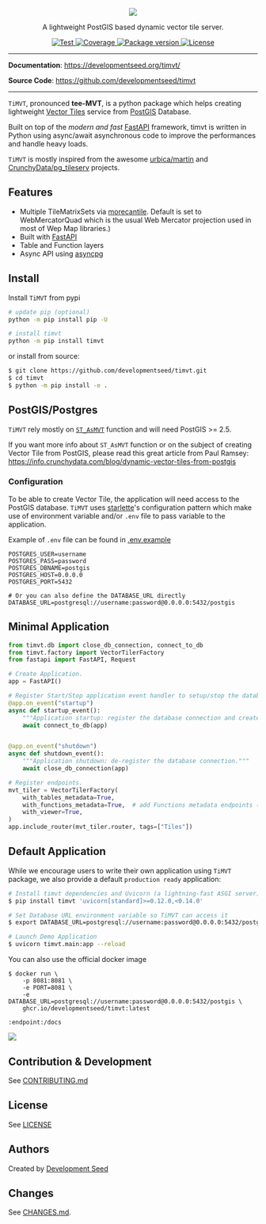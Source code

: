 <p align="center">
  <img src="https://user-images.githubusercontent.com/10407788/106793743-d5b27e80-6625-11eb-924a-77c54abff993.jpg"/>
  <p align="center">A lightweight PostGIS based dynamic vector tile server.</p>
</p>

<p align="center">
  <a href="https://github.com/developmentseed/timvt/actions?query=workflow%3ACI" target="_blank">
      <img src="https://github.com/developmentseed/timvt/workflows/CI/badge.svg" alt="Test">
  </a>
  <a href="https://codecov.io/gh/developmentseed/timvt" target="_blank">
      <img src="https://codecov.io/gh/developmentseed/timvt/branch/master/graph/badge.svg" alt="Coverage">
  </a>
  <a href="https://pypi.org/project/timvt" target="_blank">
      <img src="https://img.shields.io/pypi/v/timvt?color=%2334D058&label=pypi%20package" alt="Package version">
  </a>
  <a href="https://github.com/developmentseed/timvt/blob/master/LICENSE" target="_blank">
      <img src="https://img.shields.io/github/license/developmentseed/timvt.svg" alt="License">

  </a>
</p>

---

**Documentation**: <a href="https://developmentseed.org/timvt/" target="_blank">https://developmentseed.org/timvt/</a>

**Source Code**: <a href="https://github.com/developmentseed/timvt" target="_blank">https://github.com/developmentseed/timvt</a>

---

`TiMVT`, pronounced **tee-MVT**, is a python package which helps creating lightweight [Vector Tiles](https://github.com/mapbox/vector-tile-spec) service from [PostGIS](https://github.com/postgis/postgis) Database.

Built on top of the *modern and fast* [FastAPI](https://fastapi.tiangolo.com) framework, timvt is written in Python using async/await asynchronous code to improve the performances and handle heavy loads.

`TiMVT` is mostly inspired from the awesome [urbica/martin](https://github.com/urbica/martin) and [CrunchyData/pg_tileserv](https://github.com/CrunchyData/pg_tileserv) projects.

## Features

- Multiple TileMatrixSets via [morecantile](https://github.com/developmentseed/morecantile). Default is set to WebMercatorQuad which is the usual Web Mercator projection used in most of Wep Map libraries.)
- Built with [FastAPI](https://fastapi.tiangolo.com)
- Table and Function layers
- Async API using [asyncpg](https://github.com/MagicStack/asyncpg)


## Install

Install `TiMVT` from pypi
```bash
# update pip (optional)
python -m pip install pip -U

# install timvt
python -m pip install timvt
```

or install from source:

```bash
$ git clone https://github.com/developmentseed/timvt.git
$ cd timvt
$ python -m pip install -e .
```

## PostGIS/Postgres

`TiMVT` rely mostly on [`ST_AsMVT`](https://postgis.net/docs/ST_AsMVT.html) function and will need PostGIS >= 2.5.

If you want more info about `ST_AsMVT` function or on the subject of creating Vector Tile from PostGIS, please read this great article from Paul Ramsey: https://info.crunchydata.com/blog/dynamic-vector-tiles-from-postgis

### Configuration

To be able to create Vector Tile, the application will need access to the PostGIS database. `TiMVT` uses [starlette](https://www.starlette.io/config/)'s configuration pattern which make use of environment variable and/or `.env` file to pass variable to the application.

Example of `.env` file can be found in [.env.example](https://github.com/developmentseed/timvt/blob/master/.env.example)
```
POSTGRES_USER=username
POSTGRES_PASS=password
POSTGRES_DBNAME=postgis
POSTGRES_HOST=0.0.0.0
POSTGRES_PORT=5432

# Or you can also define the DATABASE_URL directly
DATABASE_URL=postgresql://username:password@0.0.0.0:5432/postgis
```

## Minimal Application

```python
from timvt.db import close_db_connection, connect_to_db
from timvt.factory import VectorTilerFactory
from fastapi import FastAPI, Request

# Create Application.
app = FastAPI()

# Register Start/Stop application event handler to setup/stop the database connection
@app.on_event("startup")
async def startup_event():
    """Application startup: register the database connection and create table list."""
    await connect_to_db(app)


@app.on_event("shutdown")
async def shutdown_event():
    """Application shutdown: de-register the database connection."""
    await close_db_connection(app)

# Register endpoints.
mvt_tiler = VectorTilerFactory(
    with_tables_metadata=True,
    with_functions_metadata=True,  # add Functions metadata endpoints (/functions.json, /{function_name}.json)
    with_viewer=True,
)
app.include_router(mvt_tiler.router, tags=["Tiles"])
```

## Default Application

While we encourage users to write their own application using `TiMVT` package, we also provide a default `production ready` application:

```bash
# Install timvt dependencies and Uvicorn (a lightning-fast ASGI server)
$ pip install timvt 'uvicorn[standard]>=0.12.0,<0.14.0'

# Set Database URL environment variable so TiMVT can access it
$ export DATABASE_URL=postgresql://username:password@0.0.0.0:5432/postgis

# Launch Demo Application
$ uvicorn timvt.main:app --reload
```

You can also use the official docker image

```
$ docker run \
    -p 8081:8081 \
    -e PORT=8081 \
    -e DATABASE_URL=postgresql://username:password@0.0.0.0:5432/postgis \
    ghcr.io/developmentseed/timvt:latest
```

`:endpoint:/docs`

![](https://user-images.githubusercontent.com/10407788/136578935-e1170784-5a4f-4946-842c-9a6de39165f6.jpg)


## Contribution & Development

See [CONTRIBUTING.md](https://github.com/developmentseed/timvt/blob/master/CONTRIBUTING.md)

## License

See [LICENSE](https://github.com/developmentseed/timvt/blob/master/LICENSE)

## Authors

Created by [Development Seed](<http://developmentseed.org>)

## Changes

See [CHANGES.md](https://github.com/developmentseed/timvt/blob/master/CHANGES.md).

